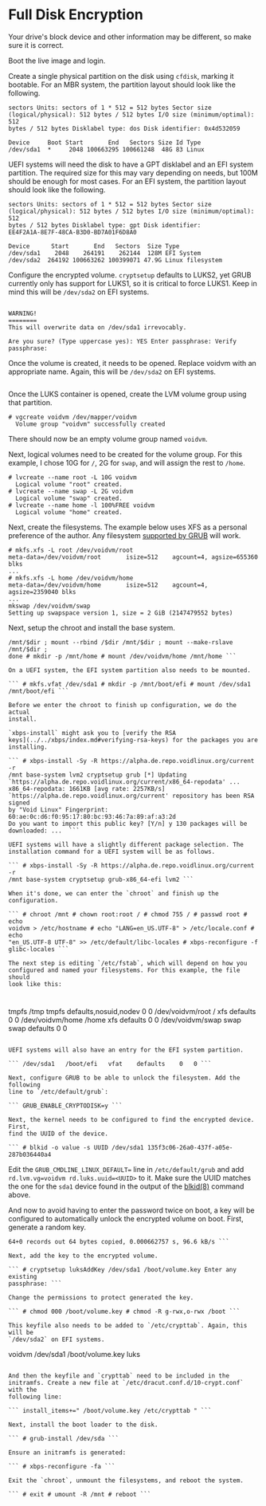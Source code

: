 # Full Disk Encryption

Your drive's block device and other information may be different, so make
sure it is correct.

Boot the live image and login.

Create a single physical partition on the disk using `cfdisk`, marking it
bootable. For an MBR system, the partition layout should look like the
following.

``` # fdisk -l /dev/sda Disk /dev/sda: 48 GiB, 51539607552 bytes, 100663296
sectors Units: sectors of 1 * 512 = 512 bytes Sector size
(logical/physical): 512 bytes / 512 bytes I/O size (minimum/optimal): 512
bytes / 512 bytes Disklabel type: dos Disk identifier: 0x4d532059

Device     Boot Start       End   Sectors Size Id Type
/dev/sda1  *     2048 100663295 100661248  48G 83 Linux
```

UEFI systems will need the disk to have a GPT disklabel and an EFI system
partition. The required size for this may vary depending on needs, but 100M
should be enough for most cases. For an EFI system, the partition layout
should look like the following.

``` # fdisk -l /dev/sda Disk /dev/sda: 48 GiB, 51539607552 bytes, 100663296
sectors Units: sectors of 1 * 512 = 512 bytes Sector size
(logical/physical): 512 bytes / 512 bytes I/O size (minimum/optimal): 512
bytes / 512 bytes Disklabel type: gpt Disk identifier:
EE4F2A1A-8E7F-48CA-B3D0-BD7A01F6D8A0

Device      Start       End   Sectors  Size Type
/dev/sda1    2048    264191    262144  128M EFI System
/dev/sda2  264192 100663262 100399071 47.9G Linux filesystem
```

Configure the encrypted volume. `cryptsetup` defaults to LUKS2, yet GRUB
currently only has support for LUKS1, so it is critical to force LUKS1. Keep
in mind this will be `/dev/sda2` on EFI systems.

``` # cryptsetup luksFormat --type luks1 /dev/sda1

WARNING!
========
This will overwrite data on /dev/sda1 irrevocably.

Are you sure? (Type uppercase yes): YES Enter passphrase: Verify passphrase:
```

Once the volume is created, it needs to be opened. Replace voidvm with an
appropriate name. Again, this will be `/dev/sda2` on EFI systems.

``` # cryptsetup luksOpen /dev/sda1 voidvm Enter passphrase for /dev/sda1:
```

Once the LUKS container is opened, create the LVM volume group using that
partition.

```
# vgcreate voidvm /dev/mapper/voidvm
  Volume group "voidvm" successfully created
```

There should now be an empty volume group named `voidvm`.

Next, logical volumes need to be created for the volume group. For this
example, I chose 10G for `/`, 2G for `swap`, and will assign the rest to
`/home`.

```
# lvcreate --name root -L 10G voidvm
  Logical volume "root" created.
# lvcreate --name swap -L 2G voidvm
  Logical volume "swap" created.
# lvcreate --name home -l 100%FREE voidvm
  Logical volume "home" created.
```

Next, create the filesystems. The example below uses XFS as a personal
preference of the author. Any filesystem [supported by
GRUB](https://www.gnu.org/software/grub/manual/grub/grub.html#Features) will
work.

```
# mkfs.xfs -L root /dev/voidvm/root
meta-data=/dev/voidvm/root       isize=512    agcount=4, agsize=655360 blks
...
# mkfs.xfs -L home /dev/voidvm/home
meta-data=/dev/voidvm/home       isize=512    agcount=4, agsize=2359040 blks
...
mkswap /dev/voidvm/swap
Setting up swapspace version 1, size = 2 GiB (2147479552 bytes)
```

Next, setup the chroot and install the base system.

``` # mount /dev/voidvm/root /mnt # for dir in dev proc sys run; do mkdir -p
/mnt/$dir ; mount --rbind /$dir /mnt/$dir ; mount --make-rslave /mnt/$dir ;
done # mkdir -p /mnt/home # mount /dev/voidvm/home /mnt/home ```

On a UEFI system, the EFI system partition also needs to be mounted.

``` # mkfs.vfat /dev/sda1 # mkdir -p /mnt/boot/efi # mount /dev/sda1
/mnt/boot/efi ```

Before we enter the chroot to finish up configuration, we do the actual
install.

`xbps-install` might ask you to [verify the RSA
keys](../../xbps/index.md#verifying-rsa-keys) for the packages you are
installing.

``` # xbps-install -Sy -R https://alpha.de.repo.voidlinux.org/current -r
/mnt base-system lvm2 cryptsetup grub [*] Updating
`https://alpha.de.repo.voidlinux.org/current/x86_64-repodata' ...
x86_64-repodata: 1661KB [avg rate: 2257KB/s]
`https://alpha.de.repo.voidlinux.org/current' repository has been RSA signed
by "Void Linux" Fingerprint: 60:ae:0c:d6:f0:95:17:80:bc:93:46:7a:89:af:a3:2d
Do you want to import this public key? [Y/n] y 130 packages will be
downloaded: ...  ```

UEFI systems will have a slightly different package selection. The
installation command for a UEFI system will be as follows.

``` # xbps-install -Sy -R https://alpha.de.repo.voidlinux.org/current -r
/mnt base-system cryptsetup grub-x86_64-efi lvm2 ```

When it's done, we can enter the `chroot` and finish up the configuration.

``` # chroot /mnt # chown root:root / # chmod 755 / # passwd root # echo
voidvm > /etc/hostname # echo "LANG=en_US.UTF-8" > /etc/locale.conf # echo
"en_US.UTF-8 UTF-8" >> /etc/default/libc-locales # xbps-reconfigure -f
glibc-locales ```

The next step is editing `/etc/fstab`, which will depend on how you
configured and named your filesystems. For this example, the file should
look like this:

```
# <file system>	   <dir> <type>  <options>             <dump>  <pass>
tmpfs             /tmp  tmpfs   defaults,nosuid,nodev 0       0
/dev/voidvm/root  /     xfs     defaults              0       0
/dev/voidvm/home  /home xfs     defaults              0       0
/dev/voidvm/swap  swap  swap    defaults              0       0
```

UEFI systems will also have an entry for the EFI system partition.

``` /dev/sda1	/boot/efi	vfat	defaults	0	0 ```

Next, configure GRUB to be able to unlock the filesystem. Add the following
line to `/etc/default/grub`:

``` GRUB_ENABLE_CRYPTODISK=y ```

Next, the kernel needs to be configured to find the encrypted device. First,
find the UUID of the device.

``` # blkid -o value -s UUID /dev/sda1 135f3c06-26a0-437f-a05e-287b036440a4
```

Edit the `GRUB_CMDLINE_LINUX_DEFAULT=` line in `/etc/default/grub` and add
`rd.lvm.vg=voidvm rd.luks.uuid=<UUID>` to it. Make sure the UUID matches the
one for the `sda1` device found in the output of the
[blkid(8)](https://man.voidlinux.org/blkid.8) command above.

And now to avoid having to enter the password twice on boot, a key will be
configured to automatically unlock the encrypted volume on boot. First,
generate a random key.

``` # dd bs=1 count=64 if=/dev/urandom of=/boot/volume.key 64+0 records in
64+0 records out 64 bytes copied, 0.000662757 s, 96.6 kB/s ```

Next, add the key to the encrypted volume.

``` # cryptsetup luksAddKey /dev/sda1 /boot/volume.key Enter any existing
passphrase: ```

Change the permissions to protect generated the key.

``` # chmod 000 /boot/volume.key # chmod -R g-rwx,o-rwx /boot ```

This keyfile also needs to be added to `/etc/crypttab`. Again, this will be
`/dev/sda2` on EFI systems.

```
voidvm   /dev/sda1   /boot/volume.key   luks
```

And then the keyfile and `crypttab` need to be included in the
initramfs. Create a new file at `/etc/dracut.conf.d/10-crypt.conf` with the
following line:

``` install_items+=" /boot/volume.key /etc/crypttab " ```

Next, install the boot loader to the disk.

``` # grub-install /dev/sda ```

Ensure an initramfs is generated:

``` # xbps-reconfigure -fa ```

Exit the `chroot`, unmount the filesystems, and reboot the system.

``` # exit # umount -R /mnt # reboot ```
